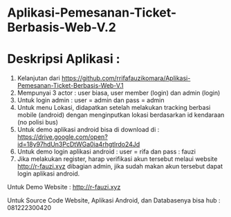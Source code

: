 # Aplikasi-Pemesanan-Ticket-Berbasis-Web-V.2

# Deskripsi Aplikasi :
1.  Kelanjutan dari https://github.com/rrifafauzikomara/Aplikasi-Pemesanan-Ticket-Berbasis-Web-V.1
2.  Mempunyai 3 actor : user biasa, user member (login) dan admin (login)
3.  Untuk login admin : user = admin dan pass = admin
4.  Untuk menu Lokasi, didapatkan setelah melakukan tracking berbasi mobile (android) dengan menginputkan lokasi berdasarkan id kendaraan (no polisi bus)
5.  Untuk demo aplikasi android bisa di download di : https://drive.google.com/open?id=18y97hdUn3PcDtWGa0ia4rhgtlrdo24Jd
6.  Untuk demo login aplikasi android : user = rifa dan pass : fauzi
7.  Jika melakukan register, harap verifikasi akun tersebut melaui website http://r-fauzi.xyz dibagian admin, jika sudah makan akun tersebut dapat login aplikasi android.

Untuk Demo Website : http://r-fauzi.xyz

Untuk Source Code Website, Aplikasi Android, dan Databasenya bisa hub : 081222300420
